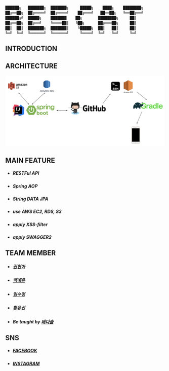 ~~~
██████╗   ███████╗  ███████╗     █████╗    ████╗    ████████╗
██╔══██╗  ██╔════╝  ██╔════╝    ██╔═══╝   ██══██╗   ╚══██╔══╝
██████╔╝  █████╗    ███████    ██╗       ████████╗     ██║
██╔══██╗  ██╔══╝    ╚════██║   ╚██╗      ██╔═══██╗     ██║
██║  ██║  ███████╗  ███████║    ╚█████╗  ██║   ██║     ██║
╚═╝  ╚═╝  ╚══════╝  ╚══════╝     ╚════╝  ╚═╝   ╚═╝     ╚═╝
~~~


## INTRODUCTION

## ARCHITECTURE
![ARCHITECTURE](ARCHITECTURE.png)

## MAIN FEATURE
* ##### RESTFul API
* ##### Spring AOP
* ##### String DATA JPA
* ##### use AWS EC2, RDS, S3
* ##### apply XSS-filter
* ##### apply SWAGGER2

## TEAM MEMBER
* ##### [권현아](https://github.com/kwonhyeona)
* ##### [백예은](https://github.com/bye0520)
* ##### [임수정](https://github.com/SujungRim)
* ##### [황유선](https://github.com/hyuseoni)
* ##### Be taught by [배다슬](https://github.com/bghgu)

## SNS
* ##### [FACEBOOK](https://www.facebook.com/iamRescat/)
* ##### [INSTAGRAM](https://www.instagram.com/iam_rescat/)
